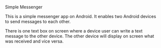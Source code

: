 Simple Messenger

This is a simple messenger app on Android. It enables two Android devices to send messages to each other.

There is one text box on screen where a device user can write a text message to the other device. The other device will display on screen what was received and vice versa.